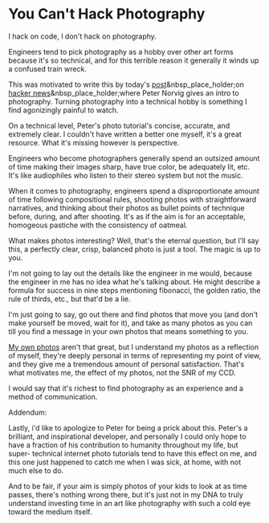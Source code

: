 # You Can't Hack Photography

I hack on code, I don't hack on photography.

Engineers tend to pick photography as a hobby over other art forms because
it's so technical, and for this terrible reason it generally it winds up a
confused train wreck.

This was motivated to write this by today's
[post](http://posterous.com/posts/new/670799?polyominoes)&nbsp_place_holder;on
[hacker
news](http://news.ycombinator.com/item?id=3279775)&nbsp_place_holder;where
Peter Norvig gives an intro to photography. Turning photography into a
technical hobby is something I find agonizingly painful to watch.

On a technical level, Peter's photo tutorial's concise, accurate, and
extremely clear. I couldn't have written a better one myself, it's a great
resource. What it's missing however is perspective.

Engineers who become photographers generally spend an outsized amount of time
making their images sharp, have true color, be adequately lit, etc. It's like
audiophiles who listen to their stereo system but not the music.

When it comes to photography, engineers spend a disproportionate amount of
time following compositional rules, shooting photos with straightforward
narratives, and thinking about their photos as bullet points of technique
before, during, and after shooting. It's as if the aim is for an acceptable,
homogeous pastiche with the consistency of oatmeal.

What makes photos interesting? Well, that's the eternal question, but I'll say
this, a perfectly clear, crisp, balanced photo is just a tool. The magic is up
to you.

I'm not going to lay out the details like the engineer in me would, because
the engineer in me has no idea what he's talking about. He might describe a
formula for success in nine steps mentioning fibonacci, the golden ratio, the
rule of thirds, etc., but that'd be a lie.

I'm just going to say, go out there and find photos that move you (and don't
make yourself be moved, wait for it), and take as many photos as you can till
you find a message in your own photos that means something to you.

[My own photos](http://www.andrewvc.com) aren't that great, but I understand
my photos as a reflection of myself, they're deeply personal in terms of
representing my point of view, and they give me a tremendous amount of
personal satisfaction. That's what motivates me, the effect of my photos, not
the SNR of my CCD.

I would say that it's richest to find photography as an experience and a
method of communication.

Addendum:

Lastly, i'd like to apologize to Peter for being a prick about this. Peter's a
brilliant, and inspirational developer, and personally I could only hope to
have a fraction of his contribution to humanity throughout my life, but super-
technical internet photo tutorials tend to have this effect on me, and this
one just happened to catch me when I was sick, at home, with not much else to
do.

And to be fair, if your aim is simply photos of your kids to look at as time
passes, there's nothing wrong there, but it's just not in my DNA to truly
understand investing time in an art like photography with such a cold eye
toward the medium itself.

